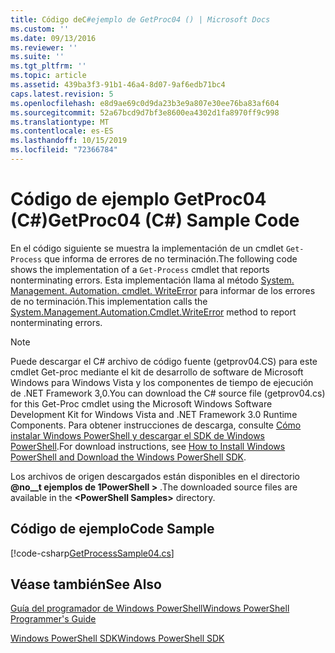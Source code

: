 ```yaml
---
title: Código deC#ejemplo de GetProc04 () | Microsoft Docs
ms.custom: ''
ms.date: 09/13/2016
ms.reviewer: ''
ms.suite: ''
ms.tgt_pltfrm: ''
ms.topic: article
ms.assetid: 439ba3f3-91b1-46a4-8d07-9af6edb71bc4
caps.latest.revision: 5
ms.openlocfilehash: e8d9ae69c0d9da23b3e9a807e30ee76ba83af604
ms.sourcegitcommit: 52a67bcd9d7bf3e8600ea4302d1fa8970ff9c998
ms.translationtype: MT
ms.contentlocale: es-ES
ms.lasthandoff: 10/15/2019
ms.locfileid: "72366784"
---
```

# <a name="getproc04-c-sample-code"></a><span data-ttu-id="e0fb0-102">Código de ejemplo GetProc04 (C#)</span><span class="sxs-lookup"><span data-stu-id="e0fb0-102">GetProc04 (C#) Sample Code</span></span>

<span data-ttu-id="e0fb0-103">En el código siguiente se muestra la implementación de un cmdlet `Get-Process` que informa de errores de no terminación.</span><span class="sxs-lookup"><span data-stu-id="e0fb0-103">The following code shows the implementation of a `Get-Process` cmdlet that reports nonterminating errors.</span></span> <span data-ttu-id="e0fb0-104">Esta implementación llama al método [System. Management. Automation. cmdlet. WriteError](/dotnet/api/System.Management.Automation.Cmdlet.WriteError) para informar de los errores de no terminación.</span><span class="sxs-lookup"><span data-stu-id="e0fb0-104">This implementation calls the [System.Management.Automation.Cmdlet.WriteError](/dotnet/api/System.Management.Automation.Cmdlet.WriteError) method to report nonterminating errors.</span></span>

> [!NOTE]
> <span data-ttu-id="e0fb0-105">Puede descargar el C# archivo de código fuente (getprov04.CS) para este cmdlet Get-proc mediante el kit de desarrollo de software de Microsoft Windows para Windows Vista y los componentes de tiempo de ejecución de .NET Framework 3,0.</span><span class="sxs-lookup"><span data-stu-id="e0fb0-105">You can download the C# source file (getprov04.cs) for this Get-Proc cmdlet using the Microsoft Windows Software Development Kit for Windows Vista and .NET Framework 3.0 Runtime Components.</span></span> <span data-ttu-id="e0fb0-106">Para obtener instrucciones de descarga, consulte [Cómo instalar Windows PowerShell y descargar el SDK de Windows PowerShell](/powershell/developer/installing-the-windows-powershell-sdk).</span><span class="sxs-lookup"><span data-stu-id="e0fb0-106">For download instructions, see [How to Install Windows PowerShell and Download the Windows PowerShell SDK](/powershell/developer/installing-the-windows-powershell-sdk).</span></span>
>
> <span data-ttu-id="e0fb0-107">Los archivos de origen descargados están disponibles en el directorio **@no__t ejemplos de 1PowerShell >** .</span><span class="sxs-lookup"><span data-stu-id="e0fb0-107">The downloaded source files are available in the **\<PowerShell Samples>** directory.</span></span>

## <a name="code-sample"></a><span data-ttu-id="e0fb0-108">Código de ejemplo</span><span class="sxs-lookup"><span data-stu-id="e0fb0-108">Code Sample</span></span>

[!code-csharp[GetProcessSample04.cs](../../../../powershell-sdk-samples/SDK-2.0/csharp/GetProcessSample04/GetProcessSample04.cs#L11-L98 "GetProcessSample04.cs")]

## <a name="see-also"></a><span data-ttu-id="e0fb0-109">Véase también</span><span class="sxs-lookup"><span data-stu-id="e0fb0-109">See Also</span></span>

[<span data-ttu-id="e0fb0-110">Guía del programador de Windows PowerShell</span><span class="sxs-lookup"><span data-stu-id="e0fb0-110">Windows PowerShell Programmer's Guide</span></span>](./windows-powershell-programmer-s-guide.md)

[<span data-ttu-id="e0fb0-111">Windows PowerShell SDK</span><span class="sxs-lookup"><span data-stu-id="e0fb0-111">Windows PowerShell SDK</span></span>](../windows-powershell-reference.md)
